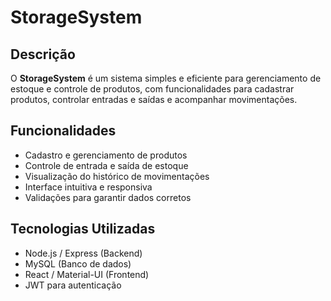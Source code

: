 # StorageSystem

## Descrição

O **StorageSystem** é um sistema simples e eficiente para gerenciamento de estoque e controle de produtos, com funcionalidades para cadastrar produtos, controlar entradas e saídas e acompanhar movimentações.

## Funcionalidades

- Cadastro e gerenciamento de produtos  
- Controle de entrada e saída de estoque  
- Visualização do histórico de movimentações  
- Interface intuitiva e responsiva  
- Validações para garantir dados corretos  

## Tecnologias Utilizadas

- Node.js / Express (Backend)  
- MySQL (Banco de dados)  
- React / Material-UI (Frontend)  
- JWT para autenticação  

